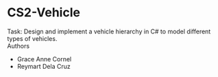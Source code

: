 # CS2-Vehicle
Task: Design and implement a vehicle hierarchy in C# to model different types of vehicles.<br/>
Authors
- Grace Anne Cornel
- Reymart Dela Cruz
